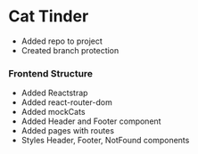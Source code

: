 # Cat Tinder

- Added repo to project
- Created branch protection

### Frontend Structure
- Added Reactstrap
- Added react-router-dom
- Added mockCats
- Added Header and Footer component
- Added pages with routes
- Styles Header, Footer, NotFound components
